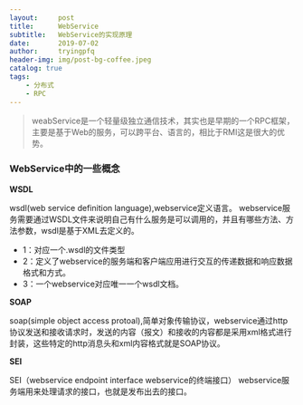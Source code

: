 ```yaml
---
layout:     post
title:      WebService
subtitle:   WebService的实现原理
date:       2019-07-02
author:     tryingpfq
header-img: img/post-bg-coffee.jpeg
catalog: true
tags:
    - 分布式
	- RPC
---
```



> weabService是一个轻量级独立通信技术，其实也是早期的一个RPC框架，主要是基于Web的服务，可以跨平台、语言的，相比于RMI这是很大的优势。

### WebService中的一些概念

**WSDL**

wsdl(web service definition language),webservice定义语言。
webservice服务需要通过WSDL文件来说明自己有什么服务是可以调用的，并且有哪些方法、方法参数，wsdl是基于XML去定义的。 

* 1：对应一个.wsdl的文件类型
* 2：定义了webservice的服务端和客户端应用进行交互的传递数据和响应数据格式和方式。
* 3：一个webservice对应唯一一个wsdl文档。

**SOAP**

soap(simple object access protoal),简单对象传输协议，webservice通过http协议发送和接收请求时，发送的内容（报文）和接收的内容都是采用xml格式进行封装，这些特定的http消息头和xml内容格式就是SOAP协议。


**SEI**

SEI（webservice endpoint interface webservice的终端接口）
webservice服务端用来处理请求的接口，也就是发布出去的接口。

